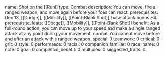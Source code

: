 name: Shot on the [[Run]]
type: Combat
description: You can move, fire a ranged weapon, and move again before your foes can react.
prerequisites: Dex 13, [[Dodge]], [[Mobility]], [[Point-Blank Shot]], base attack bonus +4.
prerequisite_feats: [[Dodge]], [[Mobility]], [[Point-Blank Shot]]
benefit: As a full-round action, you can move up to your speed and make a single ranged attack at any point during your movement.
normal: You cannot move before and after an attack with a ranged weapon.
special: 0
teamwork: 0
critical: 0
grit: 0
style: 0
performance: 0
racial: 0
companion_familiar: 0
race_name: 0
note: 0
goal: 0
completion_benefit: 0
multiples: 0
suggested_traits: 0
